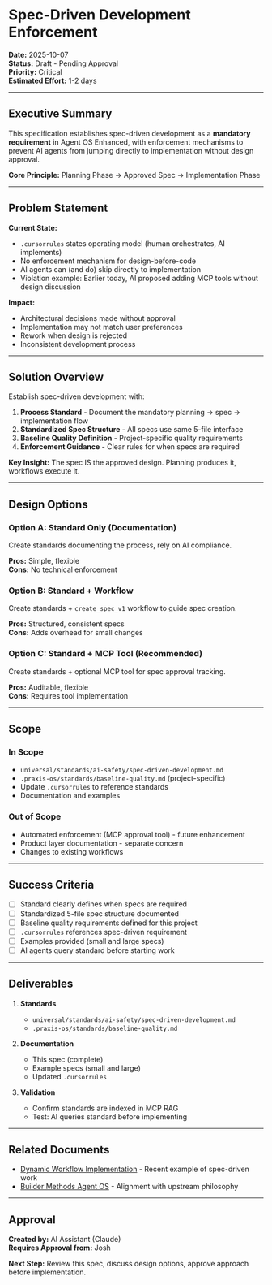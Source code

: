 # Spec-Driven Development Enforcement

**Date:** 2025-10-07  
**Status:** Draft - Pending Approval  
**Priority:** Critical  
**Estimated Effort:** 1-2 days

---

## Executive Summary

This specification establishes spec-driven development as a **mandatory requirement** in Agent OS Enhanced, with enforcement mechanisms to prevent AI agents from jumping directly to implementation without design approval.

**Core Principle:** Planning Phase → Approved Spec → Implementation Phase

---

## Problem Statement

**Current State:**
- `.cursorrules` states operating model (human orchestrates, AI implements)
- No enforcement mechanism for design-before-code
- AI agents can (and do) skip directly to implementation
- Violation example: Earlier today, AI proposed adding MCP tools without design discussion

**Impact:**
- Architectural decisions made without approval
- Implementation may not match user preferences
- Rework when design is rejected
- Inconsistent development process

---

## Solution Overview

Establish spec-driven development with:

1. **Process Standard** - Document the mandatory planning → spec → implementation flow
2. **Standardized Spec Structure** - All specs use same 5-file interface
3. **Baseline Quality Definition** - Project-specific quality requirements
4. **Enforcement Guidance** - Clear rules for when specs are required

**Key Insight:** The spec IS the approved design. Planning produces it, workflows execute it.

---

## Design Options

### Option A: Standard Only (Documentation)
Create standards documenting the process, rely on AI compliance.

**Pros:** Simple, flexible  
**Cons:** No technical enforcement

### Option B: Standard + Workflow  
Create standards + `create_spec_v1` workflow to guide spec creation.

**Pros:** Structured, consistent specs  
**Cons:** Adds overhead for small changes

### Option C: Standard + MCP Tool (Recommended)
Create standards + optional MCP tool for spec approval tracking.

**Pros:** Auditable, flexible  
**Cons:** Requires tool implementation

---

## Scope

### In Scope
- `universal/standards/ai-safety/spec-driven-development.md`
- `.praxis-os/standards/baseline-quality.md` (project-specific)
- Update `.cursorrules` to reference standards
- Documentation and examples

### Out of Scope
- Automated enforcement (MCP approval tool) - future enhancement
- Product layer documentation - separate concern
- Changes to existing workflows

---

## Success Criteria

- [ ] Standard clearly defines when specs are required
- [ ] Standardized 5-file spec structure documented
- [ ] Baseline quality requirements defined for this project
- [ ] `.cursorrules` references spec-driven requirement
- [ ] Examples provided (small and large specs)
- [ ] AI agents query standard before starting work

---

## Deliverables

1. **Standards**
   - `universal/standards/ai-safety/spec-driven-development.md`
   - `.praxis-os/standards/baseline-quality.md`

2. **Documentation**
   - This spec (complete)
   - Example specs (small and large)
   - Updated `.cursorrules`

3. **Validation**
   - Confirm standards are indexed in MCP RAG
   - Test: AI queries standard before implementing

---

## Related Documents

- [Dynamic Workflow Implementation](../2025-10-07-dynamic-workflow-session-refactor/) - Recent example of spec-driven work
- [Builder Methods Agent OS](https://buildermethods.com/agent-os) - Alignment with upstream philosophy

---

## Approval

**Created by:** AI Assistant (Claude)  
**Requires Approval from:** Josh

**Next Step:** Review this spec, discuss design options, approve approach before implementation.
